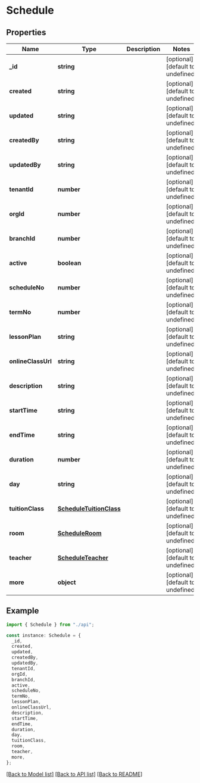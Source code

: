 # Schedule

## Properties

| Name               | Type                                                | Description | Notes                             |
| ------------------ | --------------------------------------------------- | ----------- | --------------------------------- |
| **\_id**           | **string**                                          |             | [optional] [default to undefined] |
| **created**        | **string**                                          |             | [optional] [default to undefined] |
| **updated**        | **string**                                          |             | [optional] [default to undefined] |
| **createdBy**      | **string**                                          |             | [optional] [default to undefined] |
| **updatedBy**      | **string**                                          |             | [optional] [default to undefined] |
| **tenantId**       | **number**                                          |             | [optional] [default to undefined] |
| **orgId**          | **number**                                          |             | [optional] [default to undefined] |
| **branchId**       | **number**                                          |             | [optional] [default to undefined] |
| **active**         | **boolean**                                         |             | [optional] [default to undefined] |
| **scheduleNo**     | **number**                                          |             | [optional] [default to undefined] |
| **termNo**         | **number**                                          |             | [optional] [default to undefined] |
| **lessonPlan**     | **string**                                          |             | [optional] [default to undefined] |
| **onlineClassUrl** | **string**                                          |             | [optional] [default to undefined] |
| **description**    | **string**                                          |             | [optional] [default to undefined] |
| **startTime**      | **string**                                          |             | [optional] [default to undefined] |
| **endTime**        | **string**                                          |             | [optional] [default to undefined] |
| **duration**       | **number**                                          |             | [optional] [default to undefined] |
| **day**            | **string**                                          |             | [optional] [default to undefined] |
| **tuitionClass**   | [**ScheduleTuitionClass**](ScheduleTuitionClass.md) |             | [optional] [default to undefined] |
| **room**           | [**ScheduleRoom**](ScheduleRoom.md)                 |             | [optional] [default to undefined] |
| **teacher**        | [**ScheduleTeacher**](ScheduleTeacher.md)           |             | [optional] [default to undefined] |
| **more**           | **object**                                          |             | [optional] [default to undefined] |

## Example

```typescript
import { Schedule } from "./api";

const instance: Schedule = {
  _id,
  created,
  updated,
  createdBy,
  updatedBy,
  tenantId,
  orgId,
  branchId,
  active,
  scheduleNo,
  termNo,
  lessonPlan,
  onlineClassUrl,
  description,
  startTime,
  endTime,
  duration,
  day,
  tuitionClass,
  room,
  teacher,
  more,
};
```

[[Back to Model list]](../README.md#documentation-for-models) [[Back to API list]](../README.md#documentation-for-api-endpoints) [[Back to README]](../README.md)
